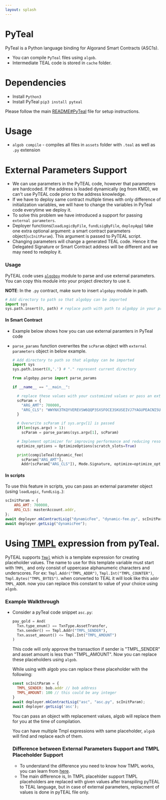 ```yaml
---
layout: splash
---
```


# PyTeal

PyTeal is a Python language binding for Algorand Smart Contracts (ASC1s).

- You can compile `PyTeal` files using `algob`.
- Intermediate TEAL code is stored in `cache` folder.

# Dependencies

- Install `Python3`
- Install PyTeal `pip3 install pyteal`

Please follow the main [README#PyTeal](https://github.com/scale-it/algo-builder#pyteal) file for setup instructions.

# Usage

- `algob compile` - compiles all files in `assets` folder with `.teal` as well as `.py` extension

# External Parameters Support

- We can use parameters in the PyTEAL code, however that parameters are hardcoded.
  If the address is loaded dynamically (eg from KMD), we can't use PyTEAL code prior to the address knowledge.
- If we have to deploy same contract multiple times with only difference of initialization variables, we will have to change the variables in PyTeal code everytime we deploy it.
- To solve this problem we have introduced a support for passing `external parameters`.
- Deployer functions(`loadLogicByFile`, `fundLsigByFile`, `deployApp`) take one extra optional argument: a smart contract parameters object(`scInitParam`). This argument is passed to PyTEAL script.
- Changing parameters will change a generated TEAL code. Hence it the Delegated Signature or Smart Contract address will be different and we may need to redeploy it.

### Usage

PyTEAL code uses [`algobpy`](https://github.com/scale-it/algo-builder/tree/master/examples/algobpy) module to parse and use external parameters. You can copy this module into your project directory to use it.

**NOTE**: In the `.py` contract, make sure to insert `algobpy` module in path.

```py
# Add directory to path so that algobpy can be imported
import sys
sys.path.insert(0, path) # replace path with path to algobpy in your project
```

#### In Smart Contract

- Example below shows how you can use external paramters in PyTeal code
- `parse_params` function overwrites the `scParam` object with `external parameters` object in below example.

  ```py
  # Add directory to path so that algobpy can be imported
  import sys
  sys.path.insert(0,'.') # "." represent current directory

  from algobpy.parse import parse_params

  if __name__ == "__main__":

    # replace these values with your customized values or pass an external parameter
    scParam = {
      "ARG_AMT": 700000,
      "ARG_CLS": "WWYNX3TKQYVEREVSW6QQP3SXSFOCE3SKUSEIVJ7YAGUPEACNI5UGI4DZCE",
    }

    # Overwrite scParam if sys.argv[1] is passed
    if(len(sys.argv) > 1):
      scParam = parse_params(sys.argv[1], scParam)

    # Implement optimizer for improving performance and reducing resource consumption
    optimize_options = OptimizeOptions(scratch_slots=True)

    print(compileTeal(dynamic_fee(
      scParam["ARG_AMT"],
      Addr(scParam["ARG_CLS"]), Mode.Signature, optimize=optimize_options))
  ```

#### In scripts

To use this feature in scripts, you can pass an external parameter object (using `loadLogic`, `fundLsig`..):

```js
scInitParam = {
	ARG_AMT: 700000,
	ARG_CLS: masterAccount.addr,
};
await deployer.mkContractLsig("dynamicFee", "dynamic-fee.py", scInitParam);
await deployer.getLsig("dynamicFee");
```

# Using [TMPL](https://pyteal.readthedocs.io/en/stable/api.html?highlight=TMPL#pyteal.Tmpl) expression from pyTeal.

PyTEAL supports [`Tmpl`](https://pyteal.readthedocs.io/en/stable/api.html?highlight=TMPL#pyteal.Tmpl) which is a template expression for creating placeholder values.
The name to use for this template variable must start with `TMPL_` and only consist of uppercase alphanumeric characters and underscores.
For ex: `Tmpl.Addr("TMPL_ADDR")`, `Tmpl.Int("TMPL_COUNTER")`, `Tmpl.Bytes("TMPL_BYTES")`.
when converted to TEAL it will look like this `addr TMPL_ADDR`. now you can replace this constant to value of your choice using `algob`.

### Example Walkthrough

- Consider a pyTeal code snippet `asc.py`:

  ```py
  pay_gold = And(
    Txn.type_enum() == TxnType.AssetTransfer,
    Txn.sender() == Tmpl.Addr("TMPL_SENDER"),
    Txn.asset_amount() <= Tmpl.Int("TMPL_AMOUNT")
  )
  ```

  This code will only approve the transaction if sender is "TMPL_SENDER" and
  asset amount is less than "TMPL_AMOUNT". Now you can replace these placeholders using `algob`.

  While using with algob you can replace these placeholder with the following:

  ```js
  const scInitParam = {
    TMPL_SENDER: bob.addr // bob address
    TMPL_AMOUNT: 100 // this could be any integer
  }
  await deployer.mkContractLsig("asc", "asc.py", scInitParam);
  await deployer.getLsig('asc');
  ```

  You can pass an object with replacement values, algob will replace them for you at the time of compilation.

  You can have multiple Tmpl expressions with same placeholder, `algob` will find and replace each of them.

  ### Difference between External Parameters Support and TMPL Placeholder Support

  - To understand the difference you need to know how TMPL works, you can learn from [here](https://pyteal.readthedocs.io/en/stable/api.html?highlight=TMPL#pyteal.Tmpl).
  - The main difference is, In TMPL placehlder support TMPL placeholders are replaced with given values after transpiling pyTEAL to TEAL language, but in case of external parameters, replacment of values is done in pyTEAL file only.
